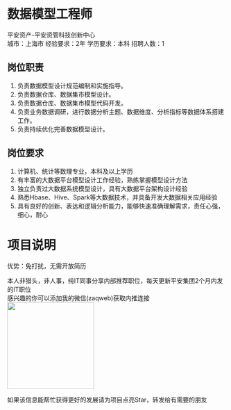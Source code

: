 # 数据模型工程师
平安资产-平安资管科技创新中心  
城市：上海市 经验要求：2年 学历要求：本科  招聘人数：1

## 岗位职责
1.	负责数据模型设计规范编制和实施指导。
   2.	负责数据仓库、数据集市模型设计。
   3.	负责数据仓库、数据集市模型代码开发。
   4.	负责业务数据调研，进行数据分析主题、数据维度、分析指标等数据体系搭建工作。
   5.	负责持续优化完善数据模型设计。

## 岗位要求
1.	计算机、统计等数理专业，本科及以上学历
   2.	有丰富的大数据平台模型设计工作经验，熟练掌握模型设计方法
   3.	独立负责过大数据系统模型设计，具有大数据平台架构设计经验
   4.	熟悉Hbase、Hive、Spark等大数据技术，并具备开发大数据相关应用经验
   5.	具有良好的创新、表达和逻辑分析能力，能够快速准确理解需求，责任心强，细心，耐心

# 项目说明

优势：免打扰，无需开放简历

本人非猎头，非人事，纯IT同事分享内部推荐职位，每天更新平安集团2个月内发的IT职位  
感兴趣的你可以添加我的微信(zaqweb)获取内推连接  
<img src="https://github.com/zaqweb/PA-IT-JOBS/blob/master/WechatICode.jpeg"  height="200" width="200">

如果该信息能帮忙获得更好的发展请为项目点亮Star，转发给有需要的朋友




